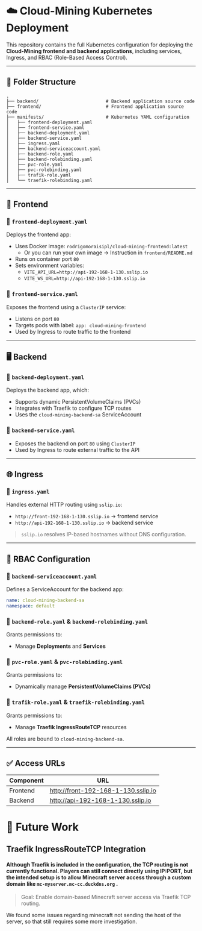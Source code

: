 
# ☁️ Cloud-Mining Kubernetes Deployment

This repository contains the full Kubernetes configuration for deploying the **Cloud-Mining frontend and backend applications**, including services, Ingress, and RBAC (Role-Based Access Control).

---

## 📁 Folder Structure

```
.
├── backend/                         # Backend application source code
├── frontend/                        # Frontend application source code
├── manifests/                       # Kubernetes YAML configuration
│   ├── frontend-deployment.yaml
│   ├── frontend-service.yaml
│   ├── backend-deployment.yaml
│   ├── backend-service.yaml
│   ├── ingress.yaml
│   ├── backend-serviceaccount.yaml
│   ├── backend-role.yaml
│   ├── backend-rolebinding.yaml
│   ├── pvc-role.yaml
│   ├── pvc-rolebinding.yaml
│   ├── trafik-role.yaml
│   └── traefik-rolebinding.yaml
```

---

## 🚀 Frontend

### 📄 `frontend-deployment.yaml`

Deploys the frontend app:

- Uses Docker image: `rodrigomoraisipl/cloud-mining-frontend:latest`
    - Or you can run your own image -> Instruction in `frontend/README.md`
- Runs on container port `80`
- Sets environment variables:
  - `VITE_API_URL=http://api-192-168-1-130.sslip.io`
  - `VITE_WS_URL=http://api-192-168-1-130.sslip.io`

### 📄 `frontend-service.yaml`

Exposes the frontend using a `ClusterIP` service:

- Listens on port `80`
- Targets pods with label: `app: cloud-mining-frontend`
- Used by Ingress to route traffic to the frontend

---

## 🖥 Backend

### 📄 `backend-deployment.yaml`

Deploys the backend app, which:

- Supports dynamic PersistentVolumeClaims (PVCs)
- Integrates with Traefik to configure TCP routes
- Uses the `cloud-mining-backend-sa` ServiceAccount

### 📄 `backend-service.yaml`

- Exposes the backend on port `80` using `ClusterIP`
- Used by Ingress to route external traffic to the API

---

## 🌐 Ingress

### 📄 `ingress.yaml`

Handles external HTTP routing using `sslip.io`:

- `http://front-192-168-1-130.sslip.io` → frontend service
- `http://api-192-168-1-130.sslip.io` → backend service

> `sslip.io` resolves IP-based hostnames without DNS configuration.

---

## 🔐 RBAC Configuration

### 📄 `backend-serviceaccount.yaml`

Defines a ServiceAccount for the backend app:

```yaml
name: cloud-mining-backend-sa
namespace: default
```

### 📄 `backend-role.yaml` & `backend-rolebinding.yaml`

Grants permissions to:

- Manage **Deployments** and **Services**

### 📄 `pvc-role.yaml` & `pvc-rolebinding.yaml`

Grants permissions to:

- Dynamically manage **PersistentVolumeClaims (PVCs)**

### 📄 `trafik-role.yaml` & `traefik-rolebinding.yaml`

Grants permissions to:

- Manage **Traefik IngressRouteTCP** resources

All roles are bound to `cloud-mining-backend-sa`.

---

## ✅ Access URLs

| Component | URL                                                  |
|-----------|------------------------------------------------------|
| Frontend  | http://front-192-168-1-130.sslip.io                   |
| Backend   | http://api-192-168-1-130.sslip.io                     |


# 🔮 Future Work

## Traefik IngressRouteTCP Integration

#### Although Traefik is included in the configuration, the TCP routing is not currently functional. Players can still connect directly using IP:PORT, but the intended setup is to allow Minecraft server access through a custom domain like `mc-myserver.mc-cc.duckdns.org` .

> Goal: Enable domain-based Minecraft server access via Traefik TCP routing.

We found some issues regarding minecraft not sending the host of the server, so that still requires some more investigation.